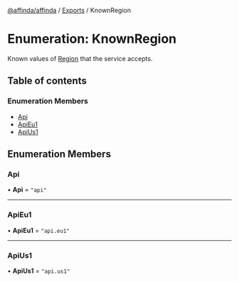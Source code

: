 [@affinda/affinda](../README.md) / [Exports](../modules.md) / KnownRegion

# Enumeration: KnownRegion

Known values of [Region](../modules.md#region) that the service accepts.

## Table of contents

### Enumeration Members

- [Api](KnownRegion.md#api)
- [ApiEu1](KnownRegion.md#apieu1)
- [ApiUs1](KnownRegion.md#apius1)

## Enumeration Members

### Api

• **Api** = ``"api"``

___

### ApiEu1

• **ApiEu1** = ``"api.eu1"``

___

### ApiUs1

• **ApiUs1** = ``"api.us1"``
